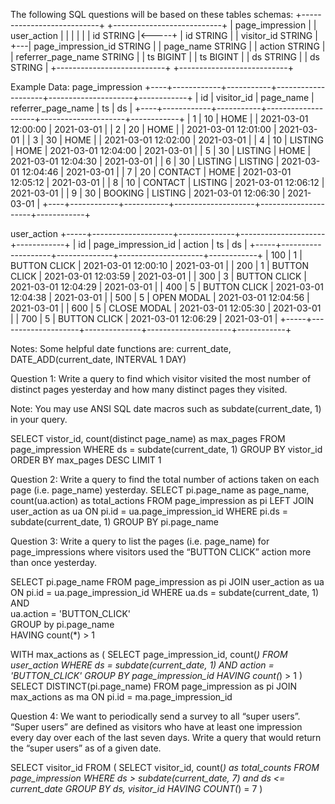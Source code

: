 The following SQL questions will be based on these tables schemas:
+---------------------------+          +---------------------------+
| page_impression           |          | user_action               |
|                           |          |                           |
| id STRING                 |<-----+   | id STRING                 |
| visitor_id STRING         |      +---| page_impression_id STRING |
| page_name STRING          |          | action STRING             |
| referrer_page_name STRING |          | ts BIGINT                 |
| ts BIGINT                 |          | ds STRING                 |
| ds STRING                 |          +---------------------------+
+---------------------------+

Example Data:
page_impression
+----+------------+-----------+--------------------+---------------------+------------+
| id | visitor_id | page_name | referrer_page_name |         ts          |     ds     |
+----+------------+-----------+--------------------+---------------------+------------+
|  1 |         10 | HOME      |                    | 2021-03-01 12:00:00 | 2021-03-01 |
|  2 |         20 | HOME      |                    | 2021-03-01 12:01:00 | 2021-03-01 |
|  3 |         30 | HOME      |                    | 2021-03-01 12:02:00 | 2021-03-01 |
|  4 |         10 | LISTING   | HOME               | 2021-03-01 12:04:00 | 2021-03-01 |
|  5 |         30 | LISTING   | HOME               | 2021-03-01 12:04:30 | 2021-03-01 |
|  6 |         30 | LISTING   | LISTING            | 2021-03-01 12:04:46 | 2021-03-01 |
|  7 |         20 | CONTACT   | HOME               | 2021-03-01 12:05:12 | 2021-03-01 |
|  8 |         10 | CONTACT   | LISTING            | 2021-03-01 12:06:12 | 2021-03-01 |
|  9 |         30 | BOOKING   | LISTING            | 2021-03-01 12:06:30 | 2021-03-01 |
+----+------------+-----------+--------------------+---------------------+------------+


user_action
+-----+--------------------+--------------+---------------------+------------+
| id  | page_impression_id |    action    |         ts          |     ds     |
+-----+--------------------+--------------+---------------------+------------+
| 100 |                  1 | BUTTON CLICK | 2021-03-01 12:00:10 | 2021-03-01 |
| 200 |                  1 | BUTTON CLICK | 2021-03-01 12:03:59 | 2021-03-01 |
| 300 |                  3 | BUTTON CLICK | 2021-03-01 12:04:29 | 2021-03-01 |
| 400 |                  5 | BUTTON CLICK | 2021-03-01 12:04:38 | 2021-03-01 |
| 500 |                  5 | OPEN MODAL   | 2021-03-01 12:04:56 | 2021-03-01 |
| 600 |                  5 | CLOSE MODAL  | 2021-03-01 12:05:30 | 2021-03-01 |
| 700 |                  5 | BUTTON CLICK | 2021-03-01 12:06:29 | 2021-03-01 |
+-----+--------------------+--------------+---------------------+------------+


Notes:
Some helpful date functions are: current_date, DATE_ADD(current_date, INTERVAL 1 DAY)


Question 1: Write a query to find which visitor visited the most number of distinct pages yesterday and how many distinct pages they visited.

Note: You may use ANSI SQL date macros such as subdate(current_date, 1) in your query.

SELECT vistor_id, count(distinct page_name) as max_pages
FROM page_impression
WHERE ds = subdate(current_date, 1) 
GROUP BY vistor_id
ORDER BY max_pages DESC
LIMIT 1


Question 2: Write a query to find the total number of actions taken on each page (i.e. page_name) yesterday.
SELECT pi.page_name as page_name, count(ua.action) as total_actions
FROM 
    page_impression as pi
    LEFT JOIN user_action as ua
    ON pi.id = ua.page_impression_id
WHERE pi.ds = subdate(current_date, 1)
GROUP BY pi.page_name


Question 3: Write a query to list the pages (i.e. page_name) for page_impressions where visitors used the “BUTTON CLICK” action more than once yesterday.

SELECT pi.page_name
FROM 
    page_impression as pi
JOIN
    user_action as ua
ON pi.id = ua.page_impression_id
WHERE
    ua.ds = subdate(current_date, 1)
AND   
    ua.action = 'BUTTON_CLICK'   
GROUP by pi.page_name    
HAVING count(*) > 1

WITH max_actions as (
    SELECT page_impression_id, count(*)
    FROM user_action
    WHERE
        ds = subdate(current_date, 1)
    AND
        action = 'BUTTON_CLICK'
    GROUP BY page_impression_id
    HAVING count(*) > 1
)
SELECT DISTINCT(pi.page_name)
FROM 
    page_impression as pi
JOIN
    max_actions as ma
ON
    pi.id = ma.page_impression_id


Question 4: We want to periodically send a survey to all “super users”. “Super users” are defined as visitors who have at least one impression every day over each of the last seven days. Write a query that would return the “super users” as of a given date.

SELECT visitor_id
FROM (
    SELECT visitor_id, count(*) as total_counts
    FROM page_impression
    WHERE ds > subdate(current_date, 7) and ds <= current_date
    GROUP BY ds, visitor_id
    HAVING COUNT(*) = 7
)


